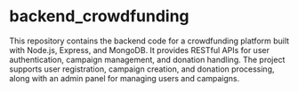 # backend_crowdfunding
This repository contains the backend code for a crowdfunding platform built with Node.js, Express, and MongoDB. It provides RESTful APIs for user authentication, campaign management, and donation handling. The project supports user registration, campaign creation, and donation processing, along with an admin panel for managing users and campaigns.
